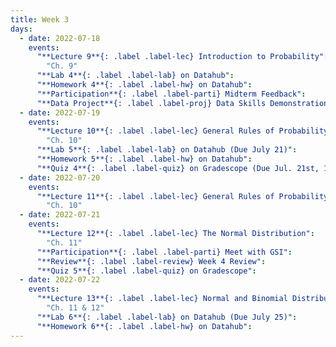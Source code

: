 ```yaml
---
title: Week 3
days:
  - date: 2022-07-18
    events:
      "**Lecture 9**{: .label .label-lec} Introduction to Probability":
        "Ch. 9"
      "**Lab 4**{: .label .label-lab} on Datahub":
      "**Homework 4**{: .label .label-hw} on Datahub":
      "**Participation**{: .label .label-parti} Midterm Feedback":
      "**Data Project**{: .label .label-proj} Data Skills Demonstration Part I (Due 10:00 PM PST)":
  - date: 2022-07-19
    events:
      "**Lecture 10**{: .label .label-lec} General Rules of Probability": 
        "Ch. 10"
      "**Lab 5**{: .label .label-lab} on Datahub (Due July 21)":
      "**Homework 5**{: .label .label-hw} on Datahub":
      "**Quiz 4**{: .label .label-quiz} on Gradescope (Due Jul. 21st, 12:00 PM PST)":
  - date: 2022-07-20
    events:
      "**Lecture 11**{: .label .label-lec} General Rules of Probability Cont. - Conditional Probability, Bayes' Theorem":
        "Ch. 10"
  - date: 2022-07-21
    events:
      "**Lecture 12**{: .label .label-lec} The Normal Distribution":
        "Ch. 11"
      "**Participation**{: .label .label-parti} Meet with GSI":
      "**Review**{: .label .label-review} Week 4 Review":
      "**Quiz 5**{: .label .label-quiz} on Gradescope":
  - date: 2022-07-22
    events:
      "**Lecture 13**{: .label .label-lec} Normal and Binomial Distribution":
        "Ch. 11 & 12"
      "**Lab 6**{: .label .label-lab} on Datahub (Due July 25)":
      "**Homework 6**{: .label .label-hw} on Datahub":
---
```

